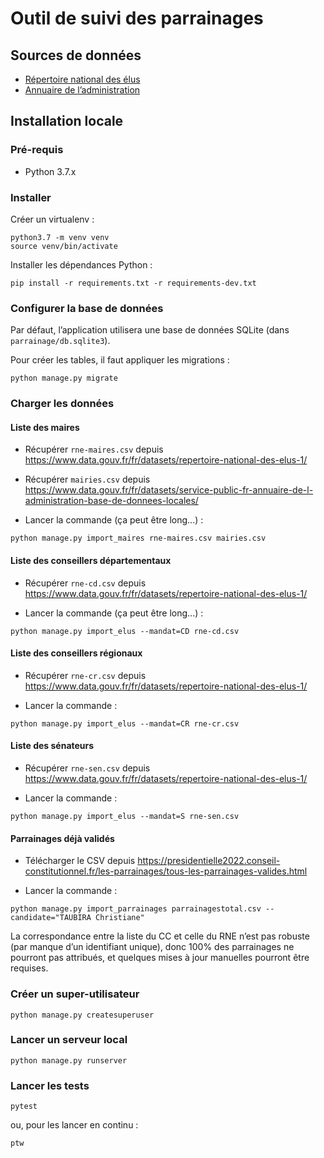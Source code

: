 # Outil de suivi des parrainages

## Sources de données

- [Répertoire national des élus](https://www.data.gouv.fr/fr/datasets/repertoire-national-des-elus-1/)
- [Annuaire de l’administration](https://www.data.gouv.fr/fr/datasets/service-public-fr-annuaire-de-l-administration-base-de-donnees-locales/)


## Installation locale

### Pré-requis

- Python 3.7.x


### Installer

Créer un virtualenv :
```
python3.7 -m venv venv
source venv/bin/activate
```

Installer les dépendances Python :
```
pip install -r requirements.txt -r requirements-dev.txt
```


### Configurer la base de données

Par défaut, l’application utilisera une base de données SQLite (dans `parrainage/db.sqlite3`).

Pour créer les tables, il faut appliquer les migrations :
```
python manage.py migrate
```


### Charger les données

#### Liste des maires

- Récupérer `rne-maires.csv` depuis https://www.data.gouv.fr/fr/datasets/repertoire-national-des-elus-1/

- Récupérer `mairies.csv` depuis https://www.data.gouv.fr/fr/datasets/service-public-fr-annuaire-de-l-administration-base-de-donnees-locales/

- Lancer la commande (ça peut être long...) :
```
python manage.py import_maires rne-maires.csv mairies.csv
```

#### Liste des conseillers départementaux

- Récupérer `rne-cd.csv` depuis https://www.data.gouv.fr/fr/datasets/repertoire-national-des-elus-1/

- Lancer la commande (ça peut être long...) :
```
python manage.py import_elus --mandat=CD rne-cd.csv
```

#### Liste des conseillers régionaux

- Récupérer `rne-cr.csv` depuis https://www.data.gouv.fr/fr/datasets/repertoire-national-des-elus-1/

- Lancer la commande :
```
python manage.py import_elus --mandat=CR rne-cr.csv
```

#### Liste des sénateurs

- Récupérer `rne-sen.csv` depuis https://www.data.gouv.fr/fr/datasets/repertoire-national-des-elus-1/

- Lancer la commande :
```
python manage.py import_elus --mandat=S rne-sen.csv
```


#### Parrainages déjà validés

- Télécharger le CSV depuis https://presidentielle2022.conseil-constitutionnel.fr/les-parrainages/tous-les-parrainages-valides.html

- Lancer la commande :
```
python manage.py import_parrainages parrainagestotal.csv --candidate="TAUBIRA Christiane"
```

La correspondance entre la liste du CC et celle du RNE n’est pas robuste (par manque d’un identifiant unique), donc 100% des parrainages ne pourront pas attribués, et quelques mises à jour manuelles pourront être requises.


### Créer un super-utilisateur

```
python manage.py createsuperuser
```


### Lancer un serveur local

```
python manage.py runserver
```


### Lancer les tests

```
pytest
```

ou, pour les lancer en continu :

```
ptw
```
